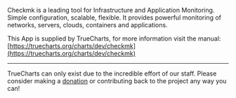 Checkmk is a leading tool for Infrastructure and Application Monitoring. Simple configuration, scalable, flexible. It provides powerful monitoring of networks, servers, clouds, containers and applications.

This App is supplied by TrueCharts, for more information visit the manual: [https://truecharts.org/charts/dev/checkmk](https://truecharts.org/charts/dev/checkmk)

---

TrueCharts can only exist due to the incredible effort of our staff.
Please consider making a [donation](https://truecharts.org/sponsor) or contributing back to the project any way you can!
